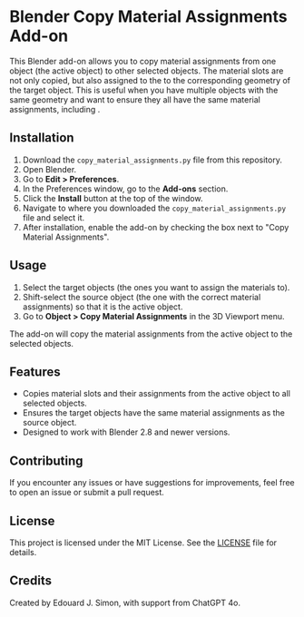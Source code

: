 # Blender Copy Material Assignments Add-on

This Blender add-on allows you to copy material assignments from one object (the active object) to other selected objects. 
The material slots are not only copied, but also assigned to the to the corresponding geometry of the target object.
This is useful when you have multiple objects with the same geometry and want to ensure they all have the same material assignments, including .

## Installation

1. Download the `copy_material_assignments.py` file from this repository.
2. Open Blender.
3. Go to **Edit > Preferences**.
4. In the Preferences window, go to the **Add-ons** section.
5. Click the **Install** button at the top of the window.
6. Navigate to where you downloaded the `copy_material_assignments.py` file and select it.
7. After installation, enable the add-on by checking the box next to "Copy Material Assignments".

## Usage

1. Select the target objects (the ones you want to assign the materials to).
2. Shift-select the source object (the one with the correct material assignments) so that it is the active object.
3. Go to **Object > Copy Material Assignments** in the 3D Viewport menu.

The add-on will copy the material assignments from the active object to the selected objects.

## Features

- Copies material slots and their assignments from the active object to all selected objects.
- Ensures the target objects have the same material assignments as the source object.
- Designed to work with Blender 2.8 and newer versions.

## Contributing

If you encounter any issues or have suggestions for improvements, feel free to open an issue or submit a pull request.

## License

This project is licensed under the MIT License. See the [LICENSE](LICENSE) file for details.

## Credits

Created by Edouard J. Simon, with support from ChatGPT 4o.
